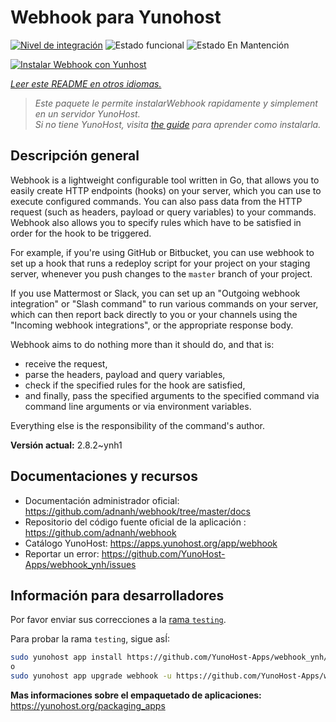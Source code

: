 <!--
Este archivo README esta generado automaticamente<https://github.com/YunoHost/apps/tree/master/tools/readme_generator>
No se debe editar a mano.
-->

# Webhook para Yunohost

[![Nivel de integración](https://apps.yunohost.org/badge/integration/webhook)](https://ci-apps.yunohost.org/ci/apps/webhook/)
![Estado funcional](https://apps.yunohost.org/badge/state/webhook)
![Estado En Mantención](https://apps.yunohost.org/badge/maintained/webhook)

[![Instalar Webhook con Yunhost](https://install-app.yunohost.org/install-with-yunohost.svg)](https://install-app.yunohost.org/?app=webhook)

*[Leer este README en otros idiomas.](./ALL_README.md)*

> *Este paquete le permite instalarWebhook rapidamente y simplement en un servidor YunoHost.*  
> *Si no tiene YunoHost, visita [the guide](https://yunohost.org/install) para aprender como instalarla.*

## Descripción general

Webhook is a lightweight configurable tool written in Go, that allows you to easily create HTTP endpoints (hooks) on your server, which you can use to execute configured commands. You can also pass data from the HTTP request (such as headers, payload or query variables) to your commands. Webhook also allows you to specify rules which have to be satisfied in order for the hook to be triggered.

For example, if you're using GitHub or Bitbucket, you can use webhook to set up a hook that runs a redeploy script for your project on your staging server, whenever you push changes to the `master` branch of your project.

If you use Mattermost or Slack, you can set up an "Outgoing webhook integration" or "Slash command" to run various commands on your server, which can then report back directly to you or your channels using the "Incoming webhook integrations", or the appropriate response body.

Webhook aims to do nothing more than it should do, and that is:

- receive the request,
- parse the headers, payload and query variables,
- check if the specified rules for the hook are satisfied,
- and finally, pass the specified arguments to the specified command via command line arguments or via environment variables.

Everything else is the responsibility of the command's author.


**Versión actual:** 2.8.2~ynh1
## Documentaciones y recursos

- Documentación administrador oficial: <https://github.com/adnanh/webhook/tree/master/docs>
- Repositorio del código fuente oficial de la aplicación : <https://github.com/adnanh/webhook>
- Catálogo YunoHost: <https://apps.yunohost.org/app/webhook>
- Reportar un error: <https://github.com/YunoHost-Apps/webhook_ynh/issues>

## Información para desarrolladores

Por favor enviar sus correcciones a la [rama `testing`](https://github.com/YunoHost-Apps/webhook_ynh/tree/testing).

Para probar la rama `testing`, sigue asÍ:

```bash
sudo yunohost app install https://github.com/YunoHost-Apps/webhook_ynh/tree/testing --debug
o
sudo yunohost app upgrade webhook -u https://github.com/YunoHost-Apps/webhook_ynh/tree/testing --debug
```

**Mas informaciones sobre el empaquetado de aplicaciones:** <https://yunohost.org/packaging_apps>
